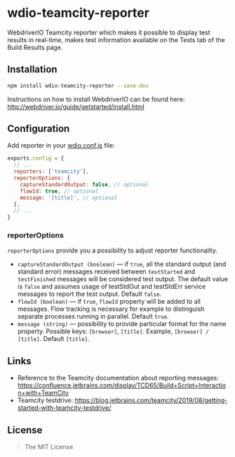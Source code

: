 wdio-teamcity-reporter
======================

WebdriverIO Teamcity reporter which makes it possible to display test results in real-time, makes test information available on the Tests tab of the Build Results page.


## Installation

```bash
npm install wdio-teamcity-reporter --save-dev
```

Instructions on how to install WebdriverIO can be found here: http://webdriver.io/guide/getstarted/install.html


## Configuration

Add reporter in your [wdio.conf.js](http://webdriver.io/guide/testrunner/configurationfile.html) file:

```javascript
exports.config = {
  // ...
  reporters: ['teamcity'],
  reporterOptions: {
    captureStandardOutput: false, // optional
    flowId: true, // optional
    message: '[title]', // optional
  },
  // ...
}
```

### reporterOptions

`reporterOptions` provide you a possibility to adjust reporter functionality.

- `captureStandardOutput (boolean)` — if `true`, all the standard output (and standard error) messages received between `testStarted` and `testFinished` messages will be considered test output. The default value is `false` and assumes usage of testStdOut and testStdErr service messages to report the test output. Default `false`.
- `flowId (boolean)` — if `true`, `flowId` property will be added to all messages. Flow tracking is necessary for example to distinguish separate processes running in parallel. Default `true`.
- `message (string)` — possibility to provide particular format for the name property. Possible keys: `[browser]`, `[title]`. Example, `[browser] / [title]`. Default `[title]`.


## Links

- Reference to the Teamcity documentation about reporting messages: https://confluence.jetbrains.com/display/TCD65/Build+Script+Interaction+with+TeamCity
- Teamcity testdrive: https://blog.jetbrains.com/teamcity/2019/08/getting-started-with-teamcity-testdrive/


## License

> The MIT License
